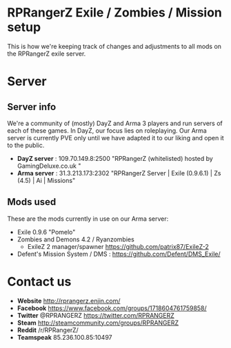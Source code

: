# RPRangerZ Exile / Zombies / Mission setup
This is how we're keeping track of changes and adjustments to all mods on the RPRangerZ exile server.

# Server

## Server info
We're a community of (mostly) DayZ and Arma 3 players and run servers of each of these games. In DayZ, our focus lies on roleplaying. Our Arma server is currently PVE only until we have adapted it to our liking and open it to the public.

- **DayZ server** : 109.70.149.8:2500 "RPRangerZ (whitelisted) hosted by GamingDeluxe.co.uk "
- **Arma server** : 31.3.213.173:2302 "RPRangerZ Server | Exile (0.9.6.1) | Zs (4.5) | Ai | Missions"

## Mods used
These are the mods currently in use on our Arma server:

- Exile 0.9.6 "Pomelo"
- Zombies and Demons 4.2 / Ryanzombies
	- ExileZ 2 manager/spawner https://github.com/patrix87/ExileZ-2
- Defent's Mission System / DMS : https://github.com/Defent/DMS_Exile/


# Contact us

- **Website** http://rprangerz.enjin.com/
- **Facebook** https://www.facebook.com/groups/1718604761759858/
- **Twitter** @RPRANGERZ https://twitter.com/RPRANGERZ
- **Steam** http://steamcommunity.com/groups/RPRANGERZ
- **Reddit** /r/RPRangerZ/
- **Teamspeak** 85.236.100.85:10497
